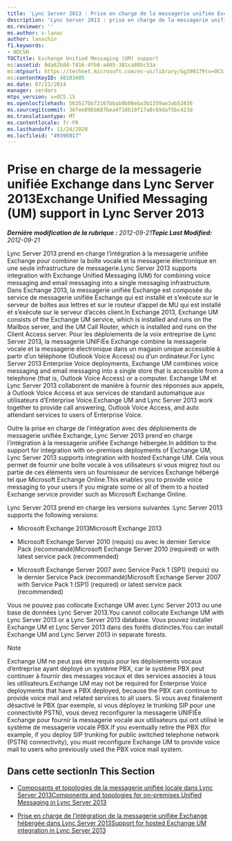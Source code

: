 ```yaml
---
title: 'Lync Server 2013 : Prise en charge de la messagerie unifiée Exchange'
description: 'Lync Server 2013 : prise en charge de la messagerie unifiée Exchange.'
ms.reviewer: ''
ms.author: v-lanac
author: lanachin
f1.keywords:
- NOCSH
TOCTitle: Exchange Unified Messaging (UM) support
ms:assetid: 0da62b8d-7416-4fb8-a405-381ca805c53a
ms:mtpsurl: https://technet.microsoft.com/en-us/library/Gg398179(v=OCS.15)
ms:contentKeyID: 48183405
ms.date: 07/23/2014
manager: serdars
mtps_version: v=OCS.15
ms.openlocfilehash: 563517bb72167bbab0b08eba3b1359ae3ab52836
ms.sourcegitcommit: 36fee89bb887bea4f18b19f17a8c69daf5bc423d
ms.translationtype: MT
ms.contentlocale: fr-FR
ms.lasthandoff: 11/24/2020
ms.locfileid: "49395017"
---
```

# <a name="exchange-unified-messaging-um-support-in-lync-server-2013"></a><span data-ttu-id="8bb69-103">Prise en charge de la messagerie unifiée Exchange dans Lync Server 2013</span><span class="sxs-lookup"><span data-stu-id="8bb69-103">Exchange Unified Messaging (UM) support in Lync Server 2013</span></span>

<div data-xmlns="http://www.w3.org/1999/xhtml">

<div class="topic" data-xmlns="http://www.w3.org/1999/xhtml" data-msxsl="urn:schemas-microsoft-com:xslt" data-cs="https://msdn.microsoft.com/">

<div data-asp="https://msdn2.microsoft.com/asp">



</div>

<div id="mainSection">

<div id="mainBody"><span data-ttu-id="8bb69-104">

<span> </span></span><span class="sxs-lookup"><span data-stu-id="8bb69-104">

<span> </span></span></span>

<span data-ttu-id="8bb69-105">_**Dernière modification de la rubrique :** 2012-09-21_</span><span class="sxs-lookup"><span data-stu-id="8bb69-105">_**Topic Last Modified:** 2012-09-21_</span></span>

<span data-ttu-id="8bb69-106">Lync Server 2013 prend en charge l’intégration à la messagerie unifiée Exchange pour combiner la boîte vocale et la messagerie électronique en une seule infrastructure de messagerie.</span><span class="sxs-lookup"><span data-stu-id="8bb69-106">Lync Server 2013 supports integration with Exchange Unified Messaging (UM) for combining voice messaging and email messaging into a single messaging infrastructure.</span></span> <span data-ttu-id="8bb69-107">Dans Exchange 2013, la messagerie unifiée Exchange est composée du service de messagerie unifiée Exchange qui est installé et s’exécute sur le serveur de boîtes aux lettres et sur le routeur d’appel de MU qui est installé et s’exécute sur le serveur d’accès client.</span><span class="sxs-lookup"><span data-stu-id="8bb69-107">In Exchange 2013, Exchange UM consists of the Exchange UM service, which is installed and runs on the Mailbox server, and the UM Call Router, which is installed and runs on the Client Access server.</span></span> <span data-ttu-id="8bb69-108">Pour les déploiements de la voix entreprise de Lync Server 2013, la messagerie UNIFIÉe Exchange combine la messagerie vocale et la messagerie électronique dans un magasin unique accessible à partir d’un téléphone (Outlook Voice Access) ou d’un ordinateur.</span><span class="sxs-lookup"><span data-stu-id="8bb69-108">For Lync Server 2013 Enterprise Voice deployments, Exchange UM combines voice messaging and email messaging into a single store that is accessible from a telephone (that is, Outlook Voice Access) or a computer.</span></span> <span data-ttu-id="8bb69-109">Exchange UM et Lync Server 2013 collaborent de manière à fournir des réponses aux appels, à Outlook Voice Access et aux services de standard automatique aux utilisateurs d’Enterprise Voice.</span><span class="sxs-lookup"><span data-stu-id="8bb69-109">Exchange UM and Lync Server 2013 work together to provide call answering, Outlook Voice Access, and auto attendant services to users of Enterprise Voice.</span></span>

<span data-ttu-id="8bb69-110">Outre la prise en charge de l’intégration avec des déploiements de messagerie unifiée Exchange, Lync Server 2013 prend en charge l’intégration à la messagerie unifiée Exchange hébergée.</span><span class="sxs-lookup"><span data-stu-id="8bb69-110">In addition to the support for integration with on-premises deployments of Exchange UM, Lync Server 2013 supports integration with hosted Exchange UM.</span></span> <span data-ttu-id="8bb69-111">Cela vous permet de fournir une boîte vocale à vos utilisateurs si vous migrez tout ou partie de ces éléments vers un fournisseur de services Exchange hébergé tel que Microsoft Exchange Online.</span><span class="sxs-lookup"><span data-stu-id="8bb69-111">This enables you to provide voice messaging to your users if you migrate some or all of them to a hosted Exchange service provider such as Microsoft Exchange Online.</span></span>

<span data-ttu-id="8bb69-112">Lync Server 2013 prend en charge les versions suivantes :</span><span class="sxs-lookup"><span data-stu-id="8bb69-112">Lync Server 2013 supports the following versions:</span></span>

  - <span data-ttu-id="8bb69-113">Microsoft Exchange 2013</span><span class="sxs-lookup"><span data-stu-id="8bb69-113">Microsoft Exchange 2013</span></span>

  - <span data-ttu-id="8bb69-114">Microsoft Exchange Server 2010 (requis) ou avec le dernier Service Pack (recommandé)</span><span class="sxs-lookup"><span data-stu-id="8bb69-114">Microsoft Exchange Server 2010 (required) or with latest service pack (recommended)</span></span>

  - <span data-ttu-id="8bb69-115">Microsoft Exchange Server 2007 avec Service Pack 1 (SP1) (requis) ou le dernier Service Pack (recommandé)</span><span class="sxs-lookup"><span data-stu-id="8bb69-115">Microsoft Exchange Server 2007 with Service Pack 1 (SP1) (required) or latest service pack (recommended)</span></span>

<span data-ttu-id="8bb69-116">Vous ne pouvez pas collocate Exchange UM avec Lync Server 2013 ou une base de données Lync Server 2013.</span><span class="sxs-lookup"><span data-stu-id="8bb69-116">You cannot collocate Exchange UM with Lync Server 2013 or a Lync Server 2013 database.</span></span> <span data-ttu-id="8bb69-117">Vous pouvez installer Exchange UM et Lync Server 2013 dans des forêts distinctes.</span><span class="sxs-lookup"><span data-stu-id="8bb69-117">You can install Exchange UM and Lync Server 2013 in separate forests.</span></span>

<div>


> [!NOTE]  
> <span data-ttu-id="8bb69-118">Exchange UM ne peut pas être requis pour les déploiements vocaux d’entreprise ayant déployé un système PBX, car le système PBX peut continuer à fournir des messages vocaux et des services associés à tous les utilisateurs.</span><span class="sxs-lookup"><span data-stu-id="8bb69-118">Exchange UM may not be required for Enterprise Voice deployments that have a PBX deployed, because the PBX can continue to provide voice mail and related services to all users.</span></span> <span data-ttu-id="8bb69-119">Si vous avez finalement désactivé le PBX (par exemple, si vous déployez le trunking SIP pour une connectivité PSTN), vous devez reconfigurer la messagerie UNIFIÉe Exchange pour fournir la messagerie vocale aux utilisateurs qui ont utilisé le système de messagerie vocale PBX.</span><span class="sxs-lookup"><span data-stu-id="8bb69-119">If you eventually retire the PBX (for example, if you deploy SIP trunking for public switched telephone network (PSTN) connectivity), you must reconfigure Exchange UM to provide voice mail to users who previously used the PBX voice mail system.</span></span>



</div>

<div>

## <a name="in-this-section"></a><span data-ttu-id="8bb69-120">Dans cette section</span><span class="sxs-lookup"><span data-stu-id="8bb69-120">In This Section</span></span>

  - [<span data-ttu-id="8bb69-121">Composants et topologies de la messagerie unifiée locale dans Lync Server 2013</span><span class="sxs-lookup"><span data-stu-id="8bb69-121">Components and topologies for on-premises Unified Messaging in Lync Server 2013</span></span>](lync-server-2013-components-and-topologies-for-on-premises-unified-messaging.md)

  - [<span data-ttu-id="8bb69-122">Prise en charge de l’intégration de la messagerie unifiée Exchange hébergée dans Lync Server 2013</span><span class="sxs-lookup"><span data-stu-id="8bb69-122">Support for hosted Exchange UM integration in Lync Server 2013</span></span>](lync-server-2013-support-for-hosted-exchange-um-integration.md)

<span data-ttu-id="8bb69-123"></div>

</div>

<span> </span>

</div>

</div>

</span><span class="sxs-lookup"><span data-stu-id="8bb69-123"></div>

</div>

<span> </span>

</div>

</div>

</span></span></div>

